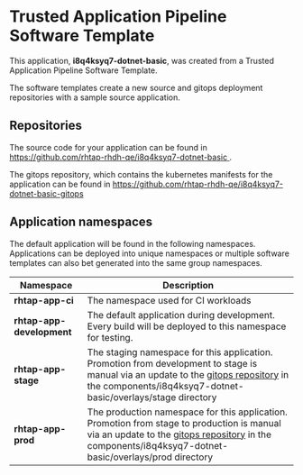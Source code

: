 # Trusted Application Pipeline Software Template

This application, **i8q4ksyq7-dotnet-basic**, was created from a Trusted Application Pipeline Software Template.

The software templates create a new source and gitops deployment repositories with a sample source application. 

## Repositories

The source code for your application can be found in [https://github.com/rhtap-rhdh-qe/i8q4ksyq7-dotnet-basic ](https://github.com/rhtap-rhdh-qe/i8q4ksyq7-dotnet-basic ).
 
The gitops repository, which contains the kubernetes manifests for the application can be found in 
[https://github.com/rhtap-rhdh-qe/i8q4ksyq7-dotnet-basic-gitops ](https://github.com/rhtap-rhdh-qe/i8q4ksyq7-dotnet-basic-gitops ) 

## Application namespaces 

The default application will be found in the following namespaces. Applications can be deployed into unique namespaces or multiple software templates can also bet generated into the same group namespaces.  

|  Namespace   |  Description   |  
| -------- | -------- |
| **rhtap-app-ci** | The namespace used for CI workloads |
| **rhtap-app-development** | The default application during development. Every build will be deployed to this namespace for testing. |
| **rhtap-app-stage** | The staging namespace for this application. Promotion from development to stage is manual via an update to the [gitops repository](https://github.com/rhtap-rhdh-qe/i8q4ksyq7-dotnet-basic-gitops ) in the components/i8q4ksyq7-dotnet-basic/overlays/stage directory |
| **rhtap-app-prod** | The production namespace for this application. Promotion from stage to production is manual via an update to the [gitops repository](https://github.com/rhtap-rhdh-qe/i8q4ksyq7-dotnet-basic-gitops ) in the components/i8q4ksyq7-dotnet-basic/overlays/prod directory |